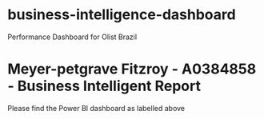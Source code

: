 # business-intelligence-dashboard
Performance Dashboard for Olist Brazil

# Meyer-petgrave Fitzroy - A0384858 - Business Intelligent Report
Please find the Power BI dashboard as labelled above


